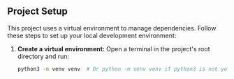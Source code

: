 ## Project Setup

This project uses a virtual environment to manage dependencies.  Follow these steps to set up your local development environment:

1. **Create a virtual environment:**
   Open a terminal in the project's root directory and run:
   ```bash
   python3 -m venv venv  # Or python -m venv venv if python3 is not your default
